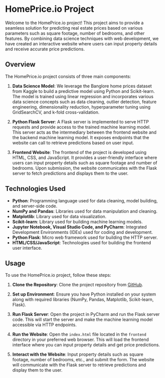 # HomePrice.io Project

Welcome to the HomePrice.io project! This project aims to provide a seamless solution for predicting real estate prices based on various parameters such as square footage, number of bedrooms, and other features. By combining data science techniques with web development, we have created an interactive website where users can input property details and receive accurate price predictions.

## Overview

The HomePrice.io project consists of three main components:

1. **Data Science Model**: We leverage the Banglore home prices dataset from Kaggle to build a predictive model using Python and Scikit-learn. The model is trained using linear regression and incorporates various data science concepts such as data cleaning, outlier detection, feature engineering, dimensionality reduction, hyperparameter tuning using GridSearchCV, and k-fold cross-validation.

2. **Python Flask Server**: A Flask server is implemented to serve HTTP requests and provide access to the trained machine learning model. This server acts as the intermediary between the frontend website and the backend machine learning model. It exposes endpoints that the website can call to retrieve predictions based on user input.

3. **Frontend Website**: The frontend of the project is developed using HTML, CSS, and JavaScript. It provides a user-friendly interface where users can input property details such as square footage and number of bedrooms. Upon submission, the website communicates with the Flask server to fetch predictions and displays them to the user.

## Technologies Used

- **Python**: Programming language used for data cleaning, model building, and server-side code.
- **NumPy and Pandas**: Libraries used for data manipulation and cleaning.
- **Matplotlib**: Library used for data visualization.
- **Scikit-learn**: Library used for building machine learning models.
- **Jupyter Notebook, Visual Studio Code, and PyCharm**: Integrated Development Environments (IDEs) used for coding and development.
- **Python Flask**: Micro web framework used for building the HTTP server.
- **HTML/CSS/JavaScript**: Technologies used for building the frontend user interface.

## Usage

To use the HomePrice.io project, follow these steps:

1. **Clone the Repository**: Clone the project repository from [GitHub](https://github.com/yourusername/homeprice.io).

2. **Set up Environment**: Ensure you have Python installed on your system along with required libraries (NumPy, Pandas, Matplotlib, Scikit-learn, Flask).

3. **Run Flask Server**: Open the project in PyCharm and run the Flask server code. This will start the server and make the machine learning model accessible via HTTP endpoints.

4. **Run the Website**: Open the `index.html` file located in the `frontend` directory in your preferred web browser. This will load the frontend interface where you can input property details and get price predictions.

5. **Interact with the Website**: Input property details such as square footage, number of bedrooms, etc., and submit the form. The website will communicate with the Flask server to retrieve predictions and display them to the user.
